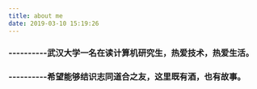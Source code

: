 ```yaml
---
title: about me
date: 2019-03-10 15:19:26
---
```

### ----------武汉大学一名在读计算机研究生，热爱技术，热爱生活。

### ----------希望能够结识志同道合之友，这里既有酒，也有故事。